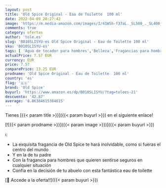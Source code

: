 ```yaml
---
layout: post
title: 'Old Spice Original - Eau de Toilette  100 ml'
date: 2022-04-09 20:27:42
image: 'https://m.media-amazon.com/images/I/41WSh-f37aL._SL500_._SL400_.jpg'
comments: true
category: ofertas
author: 'tole.es'
slug: 'B010SLISYU-es Old Spice Original - Eau de Toilette 100 ml'
sku: 'B010SLISYU-es'
tags: [ 'Agua de tocador para hombres','Belleza','Fragancias para hombres','Perfumes y fragancias','de','eau','old spice','toilette', ]
actualPrice: 7.57 EUR
currency: EUR
price: 7.57
comparePrice: 13.25 EUR
prodname: 'Old Spice Original - Eau de Toilette  100 ml'
country: 'es'
flag: '🇪🇸'
brand: 'Old Spice'
buyurl: 'https://www.amazon.es/dp/B010SLISYU/?tag=tolees-21'
descuento: '42.87'
average: '8.86384615384615'
---
```


Tienes [{{< param title >}}]({{< param buyurl >}}) en el siguiente enlace!

[![{{< param prodname >}}]({{< param image >}})]({{< param buyurl >}})

ℹ️:

- La exquisita fragancia de Old Spice te hará inolvidable, como si fueras el centro del mundo
- Y en la de tu padre
- Con la fragancia para hombres que quieren sentirse seguros en cualquier situación
- Confía en la decisión de tu abuelo con esta fantástica eau de toilette

[🛒 Accede a la oferta!!]({{< param buyurl >}})
